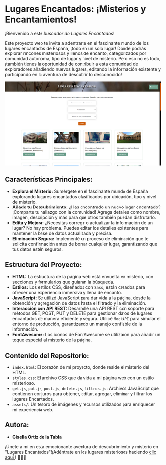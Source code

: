 # Lugares Encantados: ¡Misterios y Encantamientos!

¡Bienvenido a este *buscador de Lugares Encantados*!

Este proyecto web te invita a adentrarte en el fascinante mundo de los lugares encantados de España, ¡todo en un solo lugar! Donde podrás explorar rincones misteriosos y llenos de encanto, categorizados por comunidad autónoma, tipo de lugar y nivel de misterio. Pero eso no es todo, ¡también tienes la oportunidad de contribuir a esta comunidad de exploradores añadiendo nuevos lugares, editando la información existente y participando en la aventura de descubrir lo desconocido!

![Lugares Encantados](./assets/Lugares-Encantados.png)

## Características Principales:

- **Explora el Misterio:** Sumérgete en el fascinante mundo de España explorando lugares encantados clasificados por ubicación, tipo y nivel de misterio.
- **Añade tu Descubrimiento:** ¿Has encontrado un nuevo lugar encantado? ¡Comparte tu hallazgo con la comunidad! Agrega detalles como nombre, imagen, descripción y más para que otros también puedan disfrutarlo.
- **Edita y Mejora:** ¿Necesitas corregir o actualizar la información de un lugar? No hay problema. Puedes editar los detalles existentes para mantener la base de datos actualizada y precisa.
- **Eliminación Segura:** Implementé un proceso de eliminación que te solicita confirmación antes de borrar cualquier lugar, garantizando que tus datos estén seguros.

## Estructura del Proyecto:

- **HTML:** La estructura de la página web está envuelta en misterio, con secciones y formularios que guiarán la búsqueda.
- **Estilos:** Los estilos CSS, diseñados con `Sass`, están creados para ofrecer una experiencia inmersiva y llena de encanto.
- **JavaScript:** Se utilizó JavaScript para dar vida a la página, desde la obtención y agregación de datos hasta el filtrado y la eliminación.
- **Interacción con API REST:** Desarrollé una API REST con soporte para métodos GET, POST, PUT y DELETE para gestionar datos de lugares encantados de manera eficiente y segura. Utilicé `MockAPI` para simular el entorno de producción, garantizando un manejo confiable de la información.
- **FontAwesome:** Los iconos de FontAwesome se utilizaron para añadir un toque especial al misterio de la página.

## Contenido del Repositorio:

- `index.html`: El corazón de mi proyecto, donde reside el misterio del HTML.
- `styles.css`: El archivo CSS que da vida a mi página web con un estilo misterioso.
- `get.js`, `put.js`, `post.js`, `delete.js`, `filtros.js`: Archivos JavaScript que contienen conjuros para obtener, editar, agregar, eliminar y filtrar  los lugares Encantados.
- `assets/`: Un tesoro de imágenes y recursos utilizados para enriquecer mi experiencia web.

## Autora:

- **Gisella Ortiz de la Tabla** 

¡Únete a mí en esta emocionante aventura de descubrimiento y misterio en "Lugares Encantados"!¡Adéntrate en los lugares misteriosos haciendo [clic aquí ](https://giseot.github.io/Buscador-Lugares-Encantados/)! 🌟👻✨

